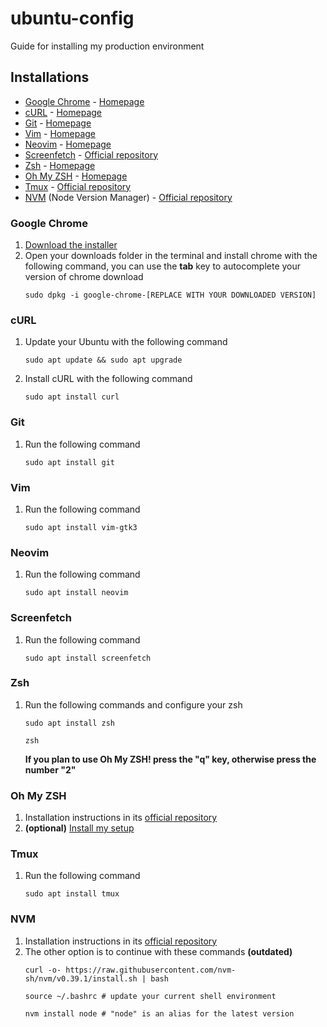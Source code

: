 # ubuntu-config
Guide for installing my production environment

## Installations

- [Google Chrome](#google-chrome) - [Homepage](https://www.google.com/chrome/)
- [cURL](#curl) - [Homepage](https://curl.se/)
- [Git](#git) - [Homepage](https://git-scm.com/)
- [Vim](#vim) - [Homepage](https://www.vim.org/)
- [Neovim](#neovim) - [Homepage](https://neovim.io/)
- [Screenfetch](#screenfetch) - [Official repository](https://github.com/KittyKatt/screenFetch)
- [Zsh](#zsh) - [Homepage](https://www.zsh.org/)
- [Oh My ZSH](#oh-my-zsh) - [Homepage](https://ohmyz.sh/)
- [Tmux](#tmux) - [Official repository](https://github.com/tmux/tmux)
- [NVM](#nvm) (Node Version Manager) - [Official repository](https://github.com/nvm-sh/nvm)

### Google Chrome
1. [Download the installer](https://www.google.com/chrome/)
2. Open your downloads folder in the terminal and install chrome with the following command, you can use the <b>tab</b> key to autocomplete your version of chrome download
    <pre><code>sudo dpkg -i google-chrome-[REPLACE WITH YOUR DOWNLOADED VERSION]</code></pre>

### cURL
1. Update your Ubuntu with the following command
    <pre><code>sudo apt update && sudo apt upgrade</code></pre>
2. Install cURL with the following command
    <pre><code>sudo apt install curl</code></pre>

### Git
1. Run the following command
    <pre><code>sudo apt install git</code></pre>

### Vim
1. Run the following command
    <pre><code>sudo apt install vim-gtk3</code></pre>

### Neovim
1. Run the following command
    <pre><code>sudo apt install neovim</code></pre>

### Screenfetch
1. Run the following command
    <pre><code>sudo apt install screenfetch</code></pre>

### Zsh
1. Run the following commands and configure your zsh
    <pre><code>sudo apt install zsh</code></pre>
    <pre><code>zsh</code></pre>
    <b>If you plan to use Oh My ZSH! press the "q" key, otherwise press the number "2"</b>

### Oh My ZSH
1. Installation instructions in its [official repository](https://github.com/ohmyzsh/ohmyzsh#basic-installation)
2. <b>(optional)</b> [Install my setup](https://github.com/Arguel/oh-my-zsh-config)

### Tmux
1. Run the following command
    <pre><code>sudo apt install tmux</code></pre>
    
### NVM
1. Installation instructions in its [official repository](https://github.com/nvm-sh/nvm#installing-and-updating)
2. The other option is to continue with these commands <b>(outdated)</b>
    <pre><code>curl -o- https://raw.githubusercontent.com/nvm-sh/nvm/v0.39.1/install.sh | bash</code></pre>
    <pre><code>source ~/.bashrc # update your current shell environment</code></pre>
    <pre><code>nvm install node # "node" is an alias for the latest version</code></pre>
